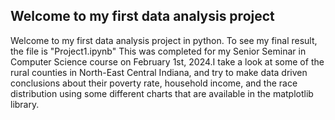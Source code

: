 <h2>Welcome to my first data analysis project</h2>

<p>Welcome to my first data analysis project in python. To see my final result, the file is "Project1.ipynb" This was completed for my Senior Seminar in Computer 
  Science course on February 1st, 2024.I take a look at some of the rural counties in North-East Central Indiana, and try to make data driven conclusions about 
  their poverty rate, household income, and the race distribution using some different charts that are available in the matplotlib library. </p>
